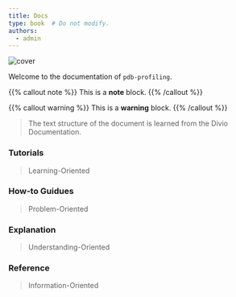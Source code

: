 ```yaml
---
title: Docs
type: book  # Do not modify.
authors:
  - admin
---
```


![cover](https://user-images.githubusercontent.com/43134199/95018149-58cfc200-0690-11eb-9e64-760faec5130f.png)

Welcome to the documentation of `pdb-profiling`.

{{% callout note %}}
This is a __note__ block.
{{% /callout %}}

{{% callout warning %}}
This is a __warning__ block.
{{% /callout %}}

> The text structure of the document is learned from the Divio Documentation.

### Tutorials

> Learning-Oriented

### How-to Guidues

> Problem-Oriented

### Explanation

> Understanding-Oriented

### Reference

> Information-Oriented